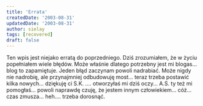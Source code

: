 ```yaml
---
title: 'Errata'
createdDate: '2003-08-31'
updatedDate: '2003-08-31'
author: sielay
tags: [recovered]
draft: false
---
```


Ten wpis jest niejako erratą do poprzedniego. Dziś zrozumiałem, że w życiu popełniałem wiele błędów. Może właśnie dlatego potrzebny jest mi blogas... blog to zapamiętuje. Jeden błąd zaczynam powoli nadrabiać. Może nigdy nie nadrobię, ale przynajmniej odbudowuję most... teraz trzeba postawić kilka nowych... dziękuję ci S.K. .... otworzyłaś mi dziś oczy... A.S. ty też mi pomogłaś... powoli naprawdę czuję, że jestem innym człowiekiem... cóż... czas zmusza... heh.... trzeba dorosnąć.
